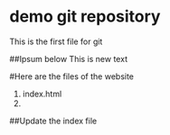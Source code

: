 # demo git repository

This is the first file for git

##Ipsum below
This is new text

#Here are the files of the website
1. index.html
2. 

##Update the index file
